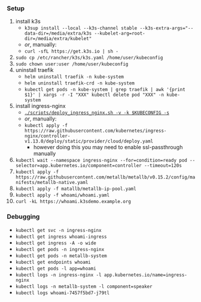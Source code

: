 ### Setup

1. install k3s
    * `k3sup install --local --k3s-channel stable --k3s-extra-args="--data-dir=/media/extra/k3s --kubelet-arg=root-dir=/media/extra/kubelet"`
    * *or*, manually:
    * `curl -sfL https://get.k3s.io | sh -`
3. `sudo cp /etc/rancher/k3s/k3s.yaml /home/user/kubeconfig`
4. `sudo chown user:user /home/user/kubeconfig`
4. uninstall traefik
    * `helm uninstall traefik -n kube-system`
    * `helm uninstall traefik-crd -n kube-system`
    * `kubectl get pods -n kube-system | grep traefik | awk '{print $1}' | xargs -r -I "XXX" kubectl delete pod "XXX" -n kube-system`
5. install ingress-nginx
    * [`./scripts/deploy_ingress_nginx.sh -v -k $KUBECONFIG -s`](./scripts/deploy_ingress_nginx.sh)
    * *or*, manually:
    * `kubectl apply -f https://raw.githubusercontent.com/kubernetes/ingress-nginx/controller-v1.13.0/deploy/static/provider/cloud/deploy.yaml`
        * however doing this you may need to enable ssl-passthrough manually
6. `kubectl wait --namespace ingress-nginx --for=condition=ready pod --selector=app.kubernetes.io/component=controller --timeout=120s`
7. `kubectl apply -f https://raw.githubusercontent.com/metallb/metallb/v0.15.2/config/manifests/metallb-native.yaml`
8. `kubectl apply -f matallb/metallb-ip-pool.yaml`
9. `kubectl apply -f whoami/whoami.yaml`
10. `curl -kL https://whoami.k3sdemo.example.org`

### Debugging

* `kubectl get svc -n ingress-nginx`
* `kubectl get ingress whoami-ingress`
* `kubectl get ingress -A -o wide`
* `kubectl get pods -n ingress-nginx`
* `kubectl get pods -n metallb-system`
* `kubectl get endpoints whoami`
* `kubectl get pods -l app=whoami`
* `kubectl logs -n ingress-nginx -l app.kubernetes.io/name=ingress-nginx`
* `kubectl logs -n metallb-system -l component=speaker`
* `kubectl logs whoami-7457f5bd7-j79tl`